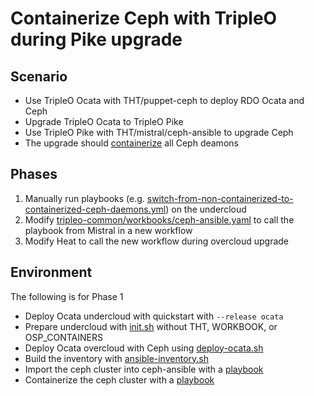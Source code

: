 Containerize Ceph with TripleO during Pike upgrade
==================================================

Scenario
--------

- Use TripleO Ocata with THT/puppet-ceph to deploy RDO Ocata and Ceph 
- Upgrade TripleO Ocata to TripleO Pike 
- Use TripleO Pike with THT/mistral/ceph-ansible to upgrade Ceph
- The upgrade should [containerize](https://www.sebastien-han.fr/blog/2016/09/26/Ceph-migrate-from-non-containerized-to-containers-daemons/) all Ceph deamons 

Phases
------

1. Manually run playbooks (e.g. [switch-from-non-containerized-to-containerized-ceph-daemons.yml](https://github.com/ceph/ceph-ansible/blob/master/infrastructure-playbooks/switch-from-non-containerized-to-containerized-ceph-daemons.yml)) on the undercloud
2. Modify [tripleo-common/workbooks/ceph-ansible.yaml](https://review.openstack.org/#/c/469644) to call the playbook from Mistral in a new workflow 
3. Modify Heat to call the new workflow during overcloud upgrade

Environment
-----------

The following is for Phase 1

- Deploy Ocata undercloud with quickstart with `--release ocata`
- Prepare undercloud with [init.sh](../init.sh) without THT, WORKBOOK, or OSP_CONTAINERS
- Deploy Ocata overcloud with Ceph using [deploy-ocata.sh](deploy-ocata.sh)
- Build the inventory with [ansible-inventory.sh](ansible-inventory.sh)
- Import the ceph cluster into ceph-ansible with a [playbook](https://github.com/ceph/ceph-ansible/blob/master/infrastructure-playbooks/take-over-existing-cluster.yml)
- Containerize the ceph cluster with a [playbook](https://github.com/ceph/ceph-ansible/blob/master/infrastructure-playbooks/switch-from-non-containerized-to-containerized-ceph-daemons.yml)

